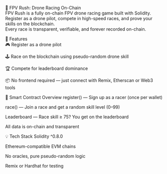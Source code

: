 🏁 FPV Rush: Drone Racing On-Chain     
FPV Rush is a fully on-chain FPV drone racing game built with Solidity. Register as a drone pilot, compete in high-speed races, and prove your skills on the blockchain.     
Every race is transparent, verifiable, and forever recorded on-chain.     
     
🚀 Features   
🎮 Register as a drone pilot   
  
🕹️ Race on the blockchain using pseudo-random drone skill

🏆 Compete for leaderboard dominance   
  
📦 No frontend required — just connect with Remix, Etherscan or Web3 tools 
    
🔧 Smart Contract Overview
register() — Sign up as a racer (once per wallet)   
    
race() — Join a race and get a random skill level (0–99)
  
Leaderboard — Race skill ≥ 75? You get on the leaderboard

All data is on-chain and transparent
  
💡 Tech Stack
Solidity ^0.8.0
  
Ethereum-compatible EVM chains
  
No oracles, pure pseudo-random logic
  
Remix or Hardhat for testing

